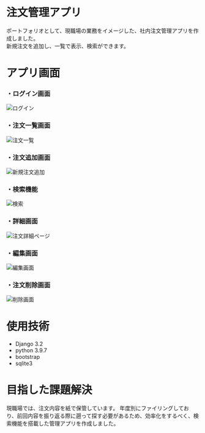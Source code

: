 # 注文管理アプリ

ポートフォリオとして、現職場の業務をイメージした、社内注文管理アプリを作成しました。  
新規注文を追加し、一覧で表示、検索ができます。

# アプリ画面

### ・ログイン画面

![ログイン](https://user-images.githubusercontent.com/98248779/152679792-e32b42b5-ec95-48ff-9e0f-2f662642fa23.png)


### ・注文一覧画面

![注文一覧](https://user-images.githubusercontent.com/98248779/152679865-268250e3-2302-46fc-9341-bee04390ffc1.png)


### ・注文追加画面

![新規注文追加](https://user-images.githubusercontent.com/98248779/152679896-8ef1a917-67b6-4c9f-9264-8a0a7fb9c70b.png)


### ・検索機能

![検索](https://user-images.githubusercontent.com/98248779/152679901-7f473de6-e2af-443d-ad97-b12bb5685b84.png)

### ・詳細画面

![注文詳細ページ](https://user-images.githubusercontent.com/98248779/152679923-123e36f0-198c-477f-864f-8c5765e79ec6.png)

### ・編集画面
![編集画面](https://user-images.githubusercontent.com/98248779/152679924-0ae7e753-c592-43a7-870d-d2d7775b804a.png)

### ・注文削除画面
![削除画面](https://user-images.githubusercontent.com/98248779/152679927-ae5892ae-05b3-4290-9024-0a5c02707cc0.png)

# 使用技術

- Django 3.2
- python 3.9.7
- bootstrap
- sqlite3

# 目指した課題解決

現職場では、注文内容を紙で保管しています。
年度別にファイリングしており、前回内容を振り返る際に遡って探す必要があるため、効率化をするべく、検索機能を搭載した管理アプリを作成しました。

